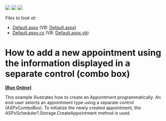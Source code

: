 <!-- default badges list -->
![](https://img.shields.io/endpoint?url=https://codecentral.devexpress.com/api/v1/VersionRange/128545668/10.1.7%2B)
[![](https://img.shields.io/badge/Open_in_DevExpress_Support_Center-FF7200?style=flat-square&logo=DevExpress&logoColor=white)](https://supportcenter.devexpress.com/ticket/details/E2685)
[![](https://img.shields.io/badge/📖_How_to_use_DevExpress_Examples-e9f6fc?style=flat-square)](https://docs.devexpress.com/GeneralInformation/403183)
<!-- default badges end -->
<!-- default file list -->
*Files to look at*:

* [Default.aspx](./CS/WebSite/Default.aspx) (VB: [Default.aspx](./VB/WebSite/Default.aspx))
* [Default.aspx.cs](./CS/WebSite/Default.aspx.cs) (VB: [Default.aspx.vb](./VB/WebSite/Default.aspx.vb))
<!-- default file list end -->
# How to add a new appointment using the information displayed in a separate control (combo box)
<!-- run online -->
**[[Run Online]](https://codecentral.devexpress.com/e2685/)**
<!-- run online end -->


<p>This example illustrates how to create an Appointment programmatically. An end-user selects an appointment type using a separate control (ASPxComboBox). To initialize the newly created appointment, the ASPxScheduler1.Storage.CreateAppointment method is used.</p>

<br/>


